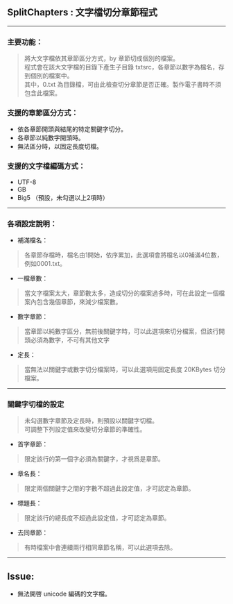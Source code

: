 ﻿## SplitChapters : 文字檔切分章節程式
----------------------------------------

### 主要功能：
> 將大文字檔依其章節區分方式，by 章節切成個別的檔案。  
> 程式會在該大文字檔的目錄下產生子目錄 txtsrc，各章節以數字為檔名，存到個別的檔案中。  
> 其中，0.txt 為目錄檔，可由此檢查切分章節是否正確。製作電子書時不須包含此檔案。  

### 支援的章節區分方式：
   * 依各章節開頭與結尾的特定關鍵字切分。
   * 各章節以純數字開頭時。
   * 無法區分時，以固定長度切檔。

### 支援的文字檔編碼方式：
 - UTF-8
 - GB
 - Big5 （預設，未勾選以上2項時）

----------------------------------------

### 各項設定說明：  

- 補滿檔名： 
> 各章節存檔時，檔名由1開始，依序累加，此選項會將檔名以0補滿4位數，例如0001.txt。

- 一檔章數： 
> 當文字檔案太大，章節數太多，造成切分的檔案過多時，可在此設定一個檔案內包含幾個章節，來減少檔案數。

- 數字章節：
> 當章節以純數字區分，無前後關鍵字時，可以此選項來切分檔案，但該行開頭必須為數字，不可有其他文字

- 定長：
> 當無法以關鍵字或數字切分檔案時，可以此選項用固定長度 20KBytes 切分檔案。

----------------------------------------

### 關鍵字切檔的設定
> 未勾選數字章節及定長時，則預設以關鍵字切檔。  
> 可調整下列設定值來改變切分章節的準確性。

- 首字章節：
> 限定該行的第一個字必須為關鍵字，才視爲是章節。

- 章名長：
> 限定兩個關鍵字之間的字數不超過此設定值，才可認定為章節。

- 標題長：
> 限定該行的總長度不超過此設定值，才可認定為章節。

- 去同章節：
> 有時檔案中會連續兩行相同章節名稱，可以此選項去除。


----------------------------------------

## Issue:  
- 無法開啓 unicode 編碼的文字檔。








